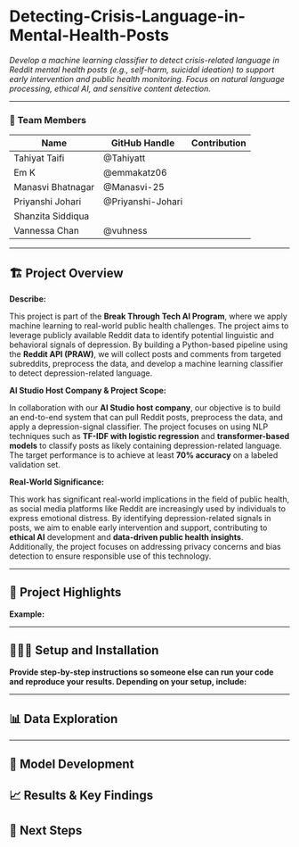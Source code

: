 # Detecting-Crisis-Language-in-Mental-Health-Posts
_Develop a machine learning classifier to detect crisis-related language in Reddit mental health posts (e.g., self-harm, suicidal ideation) to support early intervention and public health monitoring. 
Focus on natural language processing, ethical AI, and sensitive content detection._


---

### 👥 **Team Members**



| Name             | GitHub Handle | Contribution                                                             |
|------------------|---------------|--------------------------------------------------------------------------|
| Tahiyat Taifi       | @Tahiyatt         |           |
| Em K                | @emmakatz06       |           |
| Manasvi Bhatnagar   | @Manasvi-25       |           |
| Priyanshi Johari    | @Priyanshi-Johari |           |
| Shanzita Siddiqua   |                   |           |
| Vannessa Chan       | @vuhness          |          |

---
## 🏗️ **Project Overview**

**Describe:**
<!--
- How this project is connected to the Break Through Tech AI Program
- Your AI Studio host company and the project objective and scope
- The real-world significance of the problem and the potential impact of your work
-->

This project is part of the **Break Through Tech AI Program**, where we apply machine learning to real-world public health challenges. The project aims to leverage publicly 
available Reddit data to identify potential linguistic and behavioral signals of depression. By building a Python-based pipeline using the **Reddit API (PRAW)**, we will collect posts
and comments from targeted subreddits, preprocess the data, and develop a machine learning classifier to detect depression-related language.

**AI Studio Host Company & Project Scope:**

In collaboration with our **AI Studio host company**, our objective is to build an end-to-end system that can pull Reddit posts, preprocess the data, and apply a depression-signal classifier.
The project focuses on using NLP techniques such as **TF-IDF with logistic regression** and **transformer-based models** to classify posts as likely containing depression-related language. The target performance 
is to achieve at least **70% accuracy** on a labeled validation set.

**Real-World Significance:**

This work has significant real-world implications in the field of public health, as social media platforms like Reddit are increasingly used by individuals to express emotional distress. 
By identifying depression-related signals in posts, we aim to enable early intervention and support, contributing to **ethical AI** development and **data-driven public health insights**. 
Additionally, the project focuses on addressing privacy concerns and bias detection to ensure responsible use of this technology.

---

## 🎯 **Project Highlights**

**Example:**
<!-- 
- Developed a machine learning model using `[model type/technique]` to address `[challenge project task]`.
- Achieved `[key metric or result]`, demonstrating `[value or impact]` for `[host company]`.
- Generated actionable insights to inform business decisions at `[host company or stakeholders]`.
- Implemented `[specific methodology]` to address industry constraints or expectations.
-->
---

## 👩🏽‍💻 **Setup and Installation**

**Provide step-by-step instructions so someone else can run your code and reproduce your results. Depending on your setup, include:**
<!-- 
* How to clone the repository
* How to install dependencies
* How to set up the environment
* How to access the dataset(s)
* How to run the notebook or scripts
-->
---



## 📊 **Data Exploration**
<!-- 
**You might consider describing the following (as applicable):**

* The dataset(s) used: origin, format, size, type of data
* Data exploration and preprocessing approaches
* Insights from your Exploratory Data Analysis (EDA)
* Challenges and assumptions when working with the dataset(s)

**Potential visualizations to include:**

* Plots, charts, heatmaps, feature visualizations, sample dataset images
-->
---

## 🧠 **Model Development**
<!--
**You might consider describing the following (as applicable):**

* Model(s) used (e.g., CNN with transfer learning, regression models)
* Feature selection and Hyperparameter tuning strategies
* Training setup (e.g., % of data for training/validation, evaluation metric, baseline performance)


---
-->
## 📈 **Results & Key Findings**
<!--
**You might consider describing the following (as applicable):**

* Performance metrics (e.g., Accuracy, F1 score, RMSE)
* How your model performed
* Insights from evaluating model fairness

**Potential visualizations to include:**

* Confusion matrix, precision-recall curve, feature importance plot, prediction distribution, outputs from fairness or explainability tools

---
-->

## 🚀 **Next Steps**
<!--
**You might consider addressing the following (as applicable):**

* What are some of the limitations of your model?
* What would you do differently with more time/resources?
* What additional datasets or techniques would you explore?

---
-->
<!--
## 📝 **License**

If applicable, indicate how your project can be used by others by specifying and linking to an open source license type (e.g., MIT, Apache 2.0). Make sure your Challenge Advisor approves of the selected license type.

**Example:**
This project is licensed under the MIT License.

---

## 📄 **References** (Optional but encouraged)

Cite relevant papers, articles, or resources that supported your project.

---

## 🙏 **Acknowledgements** (Optional but encouraged)

Thank your Challenge Advisor, host company representatives, TA, and others who supported your project.
